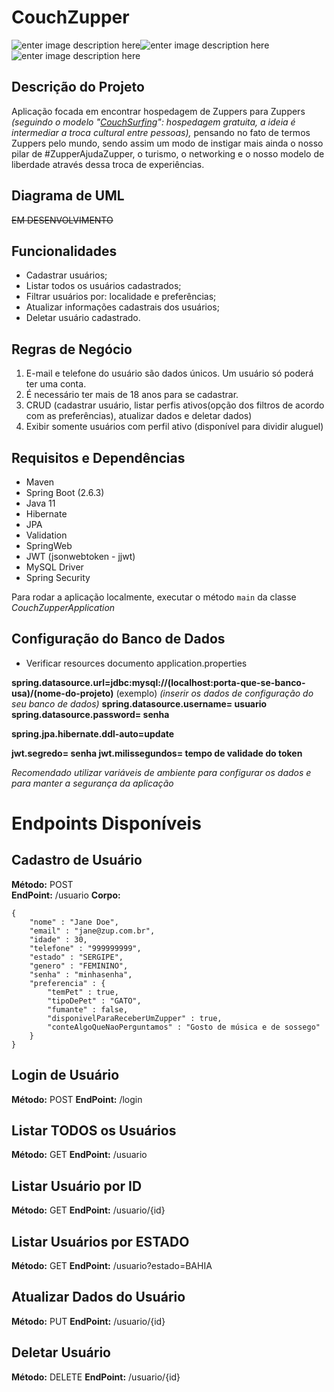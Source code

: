 # CouchZupper
![enter image description here](https://img.shields.io/badge/JAVA-11-orange)![enter image description here](https://img.shields.io/badge/SPRING-FRAMEWORK-green)![enter image description here](https://img.shields.io/badge/STATUS-EM%20DESENVOLVIMENTO-red)

## Descrição do Projeto
Aplicação focada em encontrar hospedagem de Zuppers para Zuppers *(seguindo o modelo *"[CouchSurfing](https://www.segurospromo.com.br/blog/couchsurfing-o-que-e-e-como-ter-hospedagem-gratis/)": hospedagem gratuita, a ideia é intermediar a troca cultural entre pessoas*),* pensando no fato de termos Zuppers pelo mundo, sendo assim um modo de instigar mais ainda o nosso pilar de #ZupperAjudaZupper, o turismo, o networking e o nosso modelo de liberdade através dessa troca de experiências.

## Diagrama de UML
~~EM DESENVOLVIMENTO~~

## Funcionalidades

- Cadastrar usuários;
- Listar todos os usuários cadastrados;
- Filtrar usuários por:  localidade e preferências;
- Atualizar informações cadastrais dos usuários;
- Deletar usuário cadastrado.

## Regras de Negócio

1. E-mail e telefone do usuário são dados únicos. Um usuário só poderá
   ter uma conta.
2. É necessário ter mais de 18 anos para se cadastrar.
3. CRUD (cadastrar usuário, listar perfis ativos(opção dos filtros de
   acordo com as preferências), atualizar dados e deletar dados)
4. Exibir somente usuários com perfil ativo (disponível para dividir
   aluguel)

## Requisitos e Dependências

-   Maven
-   Spring Boot (2.6.3)
-   Java 11
-   Hibernate
-   JPA
- Validation
- SpringWeb
- JWT (jsonwebtoken - jjwt)
- MySQL Driver
- Spring Security

Para rodar a aplicação localmente, executar o método  `main`  da classe  *CouchZupperApplication*

## Configuração do Banco de Dados



- Verificar resources documento application.properties



**spring.datasource.url=jdbc:mysql://(localhost:porta-que-se-banco-usa)/(nome-do-projeto)** (exemplo)
*(inserir os dados de configuração do seu banco de dados)*
**spring.datasource.username= usuario
spring.datasource.password= senha**

**spring.jpa.hibernate.ddl-auto=update**

**jwt.segredo= senha
jwt.milissegundos= tempo de validade do token**

*Recomendado utilizar variáveis de ambiente para configurar os dados e para manter a segurança da aplicação*


# Endpoints Disponíveis

## Cadastro de Usuário

**Método:** POST  
**EndPoint:** /usuario
**Corpo:**

    {
        "nome" : "Jane Doe",
        "email" : "jane@zup.com.br",
        "idade" : 30,
        "telefone" : "999999999",
        "estado" : "SERGIPE",
        "genero" : "FEMININO",
        "senha" : "minhasenha",
        "preferencia" : {
            "temPet" : true,
            "tipoDePet" : "GATO",
            "fumante" : false,
            "disponivelParaReceberUmZupper" : true,
            "conteAlgoQueNaoPerguntamos" : "Gosto de música e de sossego"
        }
    }

## Login de Usuário
**Método:** POST
**EndPoint:** /login

## Listar TODOS os Usuários
**Método:** GET
**EndPoint:** /usuario

## Listar Usuário por ID
**Método:** GET
**EndPoint:** /usuario/{id}

## Listar Usuários por ESTADO

**Método:** GET
**EndPoint:** /usuario?estado=BAHIA

## Atualizar Dados do Usuário

**Método:** PUT
**EndPoint:** /usuario/{id}

## Deletar Usuário
**Método:** DELETE
**EndPoint:** /usuario/{id}


